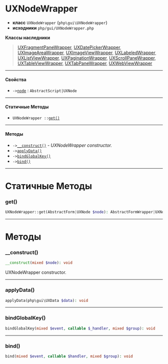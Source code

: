 # UXNodeWrapper

- **класс** `UXNodeWrapper` (`php\gui\UXNodeWrapper`)
- **исходники** `php/gui/UXNodeWrapper.php`

**Классы наследники**

> [UXFragmentPaneWrapper](https://github.com/jphp-compiler/develnext/blob/master/dn-app-framework/api-docs/classes/php/gui/layout/UXFragmentPaneWrapper.ru.md), [UXDatePickerWrapper](https://github.com/jphp-compiler/develnext/blob/master/dn-app-framework/api-docs/classes/php/gui/UXDatePickerWrapper.ru.md), [UXImageAreaWrapper](https://github.com/jphp-compiler/develnext/blob/master/dn-app-framework/api-docs/classes/php/gui/UXImageAreaWrapper.ru.md), [UXImageViewWrapper](https://github.com/jphp-compiler/develnext/blob/master/dn-app-framework/api-docs/classes/php/gui/UXImageViewWrapper.ru.md), [UXLabeledWrapper](https://github.com/jphp-compiler/develnext/blob/master/dn-app-framework/api-docs/classes/php/gui/UXLabeledWrapper.ru.md), [UXListViewWrapper](https://github.com/jphp-compiler/develnext/blob/master/dn-app-framework/api-docs/classes/php/gui/UXListViewWrapper.ru.md), [UXPaginationWrapper](https://github.com/jphp-compiler/develnext/blob/master/dn-app-framework/api-docs/classes/php/gui/UXPaginationWrapper.ru.md), [UXScrollPaneWrapper](https://github.com/jphp-compiler/develnext/blob/master/dn-app-framework/api-docs/classes/php/gui/UXScrollPaneWrapper.ru.md), [UXTableViewWrapper](https://github.com/jphp-compiler/develnext/blob/master/dn-app-framework/api-docs/classes/php/gui/UXTableViewWrapper.ru.md), [UXTabPaneWrapper](https://github.com/jphp-compiler/develnext/blob/master/dn-app-framework/api-docs/classes/php/gui/UXTabPaneWrapper.ru.md), [UXWebViewWrapper](https://github.com/jphp-compiler/develnext/blob/master/dn-app-framework/api-docs/classes/php/gui/UXWebViewWrapper.ru.md)

---

#### Свойства

- `->`[`node`](#prop-node) : `AbstractScript|UXNode`

---

#### Статичные Методы

- `UXNodeWrapper ::`[`get()`](#method-get)

---

#### Методы

- `->`[`__construct()`](#method-__construct) - _UXNodeWrapper constructor._
- `->`[`applyData()`](#method-applydata)
- `->`[`bindGlobalKey()`](#method-bindglobalkey)
- `->`[`bind()`](#method-bind)

---
# Статичные Методы

<a name="method-get"></a>

### get()
```php
UXNodeWrapper::get(AbstractForm|UXNode $node): AbstractFormWrapper|UXNodeWrapper
```

---
# Методы

<a name="method-__construct"></a>

### __construct()
```php
__construct(mixed $node): void
```
UXNodeWrapper constructor.

---

<a name="method-applydata"></a>

### applyData()
```php
applyData(php\gui\UXData $data): void
```

---

<a name="method-bindglobalkey"></a>

### bindGlobalKey()
```php
bindGlobalKey(mixed $event, callable $_handler, mixed $group): void
```

---

<a name="method-bind"></a>

### bind()
```php
bind(mixed $event, callable $handler, mixed $group): void
```